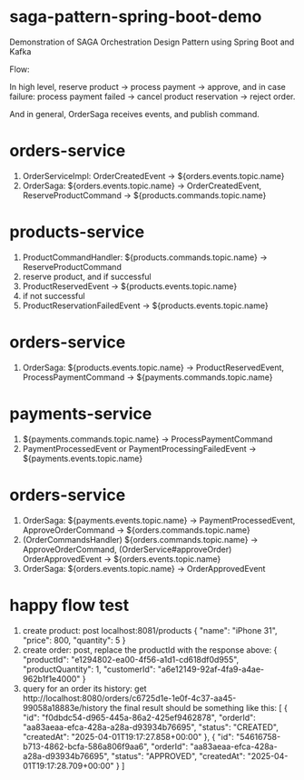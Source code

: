 # saga-pattern-spring-boot-demo

Demonstration of SAGA Orchestration Design Pattern using Spring Boot and Kafka

Flow:

In high level, reserve product -> process payment -> approve, and in case failure: process payment failed -> cancel product reservation -> reject order.

And in general, OrderSaga receives events, and publish command.

# orders-service
1. OrderServiceImpl: OrderCreatedEvent -> ${orders.events.topic.name}
2. OrderSaga: ${orders.events.topic.name} -> OrderCreatedEvent, ReserveProductCommand -> ${products.commands.topic.name}
# products-service
1. ProductCommandHandler: ${products.commands.topic.name} -> ReserveProductCommand
2. reserve product, and if successful
3. ProductReservedEvent -> ${products.events.topic.name}
4. if not successful
5. ProductReservationFailedEvent -> ${products.events.topic.name}
# orders-service
1. OrderSaga: ${products.events.topic.name} -> ProductReservedEvent, ProcessPaymentCommand -> ${payments.commands.topic.name}
# payments-service
1. ${payments.commands.topic.name} -> ProcessPaymentCommand
2. PaymentProcessedEvent or PaymentProcessingFailedEvent -> ${payments.events.topic.name}
# orders-service
1. OrderSaga: ${payments.events.topic.name} -> PaymentProcessedEvent, ApproveOrderCommand -> ${orders.commands.topic.name}
2. (OrderCommandsHandler) ${orders.commands.topic.name} -> ApproveOrderCommand, (OrderService#approveOrder) OrderApprovedEvent -> ${orders.events.topic.name}
3. OrderSaga: ${orders.events.topic.name} ->  OrderApprovedEvent

# happy flow test
1. create product: post localhost:8081/products
   {
   "name": "iPhone 31",
   "price": 800,
   "quantity": 5
   }
2. create order: post, replace the productId with the response above:
   {
   "productId": "e1294802-ea00-4f56-a1d1-cd618df0d955",
   "productQuantity": 1,
   "customerId": "a6e12149-92af-4fa9-a4ae-962b1f1e4000"
   }
3. query for an order its history: get http://localhost:8080/orders/c6725d1e-1e0f-4c37-aa45-99058a18883e/history the final result should be something like this:
   [
     {
       "id": "f0dbdc54-d965-445a-86a2-425ef9462878",
       "orderId": "aa83aeaa-efca-428a-a28a-d93934b76695",
       "status": "CREATED",
       "createdAt": "2025-04-01T19:17:27.858+00:00"
     },
     {
       "id": "54616758-b713-4862-bcfa-586a806f9aa6",
       "orderId": "aa83aeaa-efca-428a-a28a-d93934b76695",
       "status": "APPROVED",
       "createdAt": "2025-04-01T19:17:28.709+00:00"
     }
   ]
